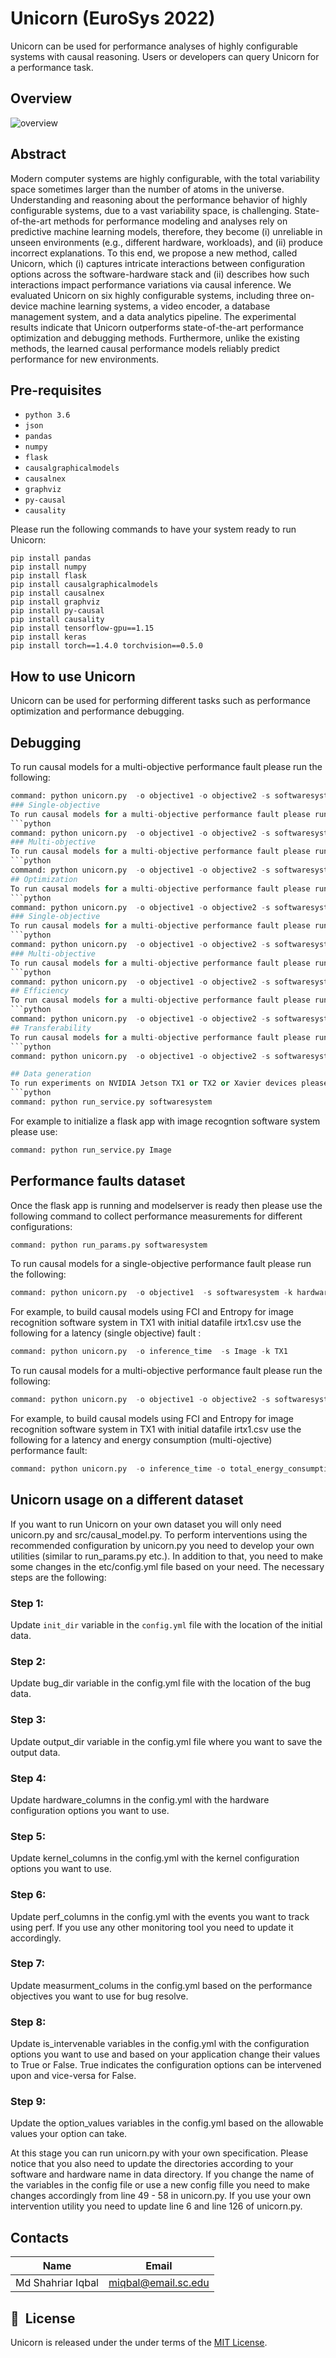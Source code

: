 # Unicorn (EuroSys 2022)
Unicorn can be used for performance analyses of highly configurable systems with causal reasoning. Users or developers can query Unicorn for a performance task.
## Overview
![overview](https://user-images.githubusercontent.com/12802456/151218680-5456bcdc-27c0-4736-b54c-7483bc394b8c.png)
## Abstract
Modern computer systems are highly configurable, with the total variability space sometimes larger than the number of atoms in the universe. Understanding and reasoning about the performance behavior of highly configurable systems, due to a vast variability space, is challenging. State-of-the-art methods for performance modeling and analyses rely on predictive machine learning models, therefore, they become (i) unreliable in unseen environments (e.g., different hardware, workloads), and (ii) produce incorrect explanations. To this end, we propose a new method, called Unicorn, which (i) captures intricate interactions between configuration options across the software-hardware stack and (ii) describes how such interactions impact performance variations via causal inference. We evaluated Unicorn on six highly configurable systems, including three on-device machine learning systems, a video encoder, a database management system, and a data analytics pipeline. The experimental results indicate that Unicorn outperforms state-of-the-art performance optimization and debugging methods. Furthermore, unlike the existing methods, the learned causal performance models reliably predict performance for new environments.


## Pre-requisites
* ``` python 3.6 ```
* ``` json ```
* ``` pandas ```
* ``` numpy ```    
* ``` flask ```
* ``` causalgraphicalmodels ```
* ``` causalnex ```
* ``` graphviz ```
* ``` py-causal ```
* ``` causality ```

Please run the following commands to have your system ready to run Unicorn:
```
pip install pandas
pip install numpy
pip install flask
pip install causalgraphicalmodels
pip install causalnex
pip install graphviz
pip install py-causal
pip install causality
pip install tensorflow-gpu==1.15
pip install keras
pip install torch==1.4.0 torchvision==0.5.0
```
## How to use Unicorn
Unicorn can be used for performing different tasks such as performance optimization and performance debugging.

## Debugging
To run causal models for a multi-objective performance fault please run the following:
```python
command: python unicorn.py  -o objective1 -o objective2 -s softwaresystem -k hardwaresystem
### Single-objective
To run causal models for a multi-objective performance fault please run the following:
```python
command: python unicorn.py  -o objective1 -o objective2 -s softwaresystem -k hardwaresystem
### Multi-objective
To run causal models for a multi-objective performance fault please run the following:
```python
command: python unicorn.py  -o objective1 -o objective2 -s softwaresystem -k hardwaresystem
## Optimization
To run causal models for a multi-objective performance fault please run the following:
```python
command: python unicorn.py  -o objective1 -o objective2 -s softwaresystem -k hardwaresystem
### Single-objective
To run causal models for a multi-objective performance fault please run the following:
```python
command: python unicorn.py  -o objective1 -o objective2 -s softwaresystem -k hardwaresystem
### Multi-objective
To run causal models for a multi-objective performance fault please run the following:
```python
command: python unicorn.py  -o objective1 -o objective2 -s softwaresystem -k hardwaresystem
## Efficiency
To run causal models for a multi-objective performance fault please run the following:
```python
command: python unicorn.py  -o objective1 -o objective2 -s softwaresystem -k hardwaresystem
## Transferability
To run causal models for a multi-objective performance fault please run the following:
```python
command: python unicorn.py  -o objective1 -o objective2 -s softwaresystem -k hardwaresystem

## Data generation
To run experiments on NVIDIA Jetson TX1 or TX2 or Xavier devices please use the following command to launch a flask on localhost:
```python
command: python run_service.py softwaresystem
```
For example to initialize a flask app with image recogntion software system please use:
```python
command: python run_service.py Image
```

## Performance faults dataset
Once the flask app is running and modelserver is ready then please use the following command to collect performance measurements for different configurations:
```python
command: python run_params.py softwaresystem
```

To run causal models for a single-objective performance fault please run the following:
```python
command: python unicorn.py  -o objective1  -s softwaresystem -k hardwaresystem
```
For example, to build causal models using FCI and Entropy for image recognition software system in TX1 with initial datafile irtx1.csv use the following for a latency (single objective) fault :
```python
command: python unicorn.py  -o inference_time  -s Image -k TX1
```

To run causal models for a multi-objective performance fault please run the following:
```python
command: python unicorn.py  -o objective1 -o objective2 -s softwaresystem -k hardwaresystem
```
For example, to build causal models using FCI and Entropy for image recognition software system in TX1 with initial datafile irtx1.csv use the following for a latency and energy consumption (multi-ojective) performance fault:
```python
command: python unicorn.py  -o inference_time -o total_energy_consumption -s Image -k TX1
```
## Unicorn usage on a different dataset
If you want to run Unicorn on your own dataset you will only need unicorn.py and src/causal_model.py. To perform interventions using the recommended configuration by unicorn.py you need to develop your own utilities (similar to run_params.py etc.). In addition to that, you need to make some changes in the etc/config.yml file based on your need. The necessary steps are the following:

### Step 1:
Update ```init_dir``` variable in the ```config.yml``` file with the location of the initial data.

### Step 2:
Update bug_dir variable in the config.yml file with the location of the bug data.

### Step 3:
Update output_dir variable in the config.yml file where you want to save the output data.

### Step 4:
Update hardware_columns in the config.yml with the hardware configuration options you want to use.

### Step 5:
Update kernel_columns in the config.yml with the kernel configuration options you want to use.

### Step 6:
Update perf_columns in the config.yml with the events you want to track using perf. If you use any other monitoring tool you need to update it accordingly.

### Step 7:
Update measurment_colums in the config.yml based on the performance objectives you want to use for bug resolve.

### Step 8:
Update is_intervenable variables in the config.yml with the configuration options you want to use and based on your application change their values to True or False. True indicates the configuration options can be intervened upon and vice-versa for False.

### Step 9:
Update the option_values variables in the config.yml based on the allowable values your option can take.

At this stage you can run unicorn.py with your own specification. Please notice that you also need to update the directories according to your software and hardware name in data directory. If you change the name of the variables in the config file or use a new config fille you need to make changes accordingly from line 49 - 58 in unicorn.py.
If you use your own intervention utility you need to update line 6 and line 126 of unicorn.py.



## Contacts
|Name|Email|     
|---------------|------------------|      
|Md Shahriar Iqbal|miqbal@email.sc.edu|     


## 📘&nbsp; License
Unicorn is released under the under terms of the [MIT License](LICENSE).

